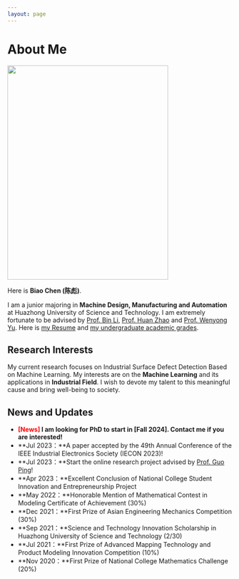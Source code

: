 ```yaml
---
layout: page
---
```


# About Me

<img src="https://max-chenb.github.io/BiaoChen.jpg" class="floatpic" width="360" height="480">

Here is **Biao Chen (陈彪)**.

I am a junior majoring in **Machine Design, Manufacturing and Automation** at Huazhong University of Science and Technology. I am extremely fortunate to be advised by [Prof. Bin Li](http://english.mse.hust.edu.cn/info/1081/2036.htm), [Prof. Huan Zhao](http://english.mse.hust.edu.cn/info/1069/1170.htm) and [Prof. Wenyong Yu](http://english.mse.hust.edu.cn/info/1068/1178.htm). Here is [my Resume](https://max-chenb.github.io/file/CV.pdf) and [my undergraduate academic grades](https://max-chenb.github.io/file/grades.pdf).

## Research Interests

My current research focuses on Industrial Surface Defect Detection Based on Machine Learning. My interests are on the **Machine Learning** and its applications in **Industrial Field**. I wish to devote my talent to this meaningful cause and bring well-being to society.

## News and Updates

- **<font color='red'>[News]</font> I am looking for PhD to start in [Fall 2024]. Contact me if you are interested!**
- **Jul 2023：**A paper accepted by the 49th Annual Conference of the IEEE Industrial Electronics Society (IECON 2023)!
- **Jul 2023：**Start the online research project advised by [Prof. Guo Ping](https://www.mccormick.northwestern.edu/research-faculty/directory/profiles/guo-ping.html)!
- **Apr 2023：**Excellent Conclusion of National College Student Innovation and Entrepreneurship Project
- **May 2022：**Honorable Mention of Mathematical Contest in Modeling Certificate of Achievement (30%)
- **Dec 2021：**First Prize of Asian Engineering Mechanics Competition (30%)
- **Sep 2021：**Science and Technology Innovation Scholarship in Huazhong University of Science and Technology (2/30)
- **Jul 2021：**First Prize of Advanced Mapping Technology and Product Modeling Innovation Competition (10%)
- **Nov 2020：**First Prize of National College Mathematics Challenge (20%)